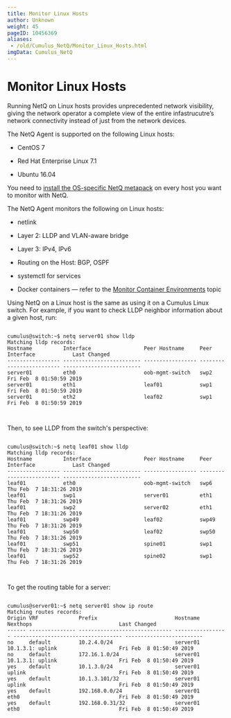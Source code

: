 ```yaml
---
title: Monitor Linux Hosts
author: Unknown
weight: 45
pageID: 10456369
aliases:
 - /old/Cumulus_NetQ/Monitor_Linux_Hosts.html
imgData: Cumulus_NetQ
---
```

# Monitor Linux Hosts

Running NetQ on Linux hosts provides unprecedented network visibility,
giving the network operator a complete view of the entire
infastrucutre’s network connectivity instead of just from the network
devices.

The NetQ Agent is supported on the following Linux hosts:

  - CentOS 7

  - Red Hat Enterprise Linux 7.1

  - Ubuntu 16.04

You need to [install the OS-specific NetQ
metapack](/old/Cumulus_NetQ/https://docs.cumulusnetworks.com/pages/viewpage.action?pageId=10456209)
on every host you want to monitor with NetQ.

The NetQ Agent monitors the following on Linux hosts:

  - netlink

  - Layer 2: LLDP and VLAN-aware bridge

  - Layer 3: IPv4, IPv6

  - Routing on the Host: BGP, OSPF

  - systemctl for services

  - Docker containers — refer to the [Monitor Container
    Environments](/old/Cumulus_NetQ/Monitor_Container_Environments.html)
    topic

Using NetQ on a Linux host is the same as using it on a Cumulus Linux
switch. For example, if you want to check LLDP neighbor information
about a given host, run:

``` 
                   
cumulus@switch:~$ netq server01 show lldp 
Matching lldp records:
Hostname          Interface                 Peer Hostname     Peer Interface            Last Changed
----------------- ------------------------- ----------------- ------------------------- -------------------------
server01          eth0                      oob-mgmt-switch   swp2                      Fri Feb  8 01:50:59 2019
server01          eth1                      leaf01            swp1                      Fri Feb  8 01:50:59 2019
server01          eth2                      leaf02            swp1                      Fri Feb  8 01:50:59 2019
   
    
```

Then, to see LLDP from the switch's perspective:

``` 
                   
cumulus@switch:~$ netq leaf01 show lldp
Matching lldp records:
Hostname          Interface                 Peer Hostname     Peer Interface            Last Changed
----------------- ------------------------- ----------------- ------------------------- -------------------------
leaf01            eth0                      oob-mgmt-switch   swp6                      Thu Feb  7 18:31:26 2019
leaf01            swp1                      server01          eth1                      Thu Feb  7 18:31:26 2019
leaf01            swp2                      server02          eth1                      Thu Feb  7 18:31:26 2019
leaf01            swp49                     leaf02            swp49                     Thu Feb  7 18:31:26 2019
leaf01            swp50                     leaf02            swp50                     Thu Feb  7 18:31:26 2019
leaf01            swp51                     spine01           swp1                      Thu Feb  7 18:31:26 2019
leaf01            swp52                     spine02           swp1                      Thu Feb  7 18:31:26 2019
   
    
```

To get the routing table for a server:

``` 
                   
cumulus@server01:~$ netq server01 show ip route
Matching routes records:
Origin VRF             Prefix                         Hostname          Nexthops                            Last Changed
------ --------------- ------------------------------ ----------------- ----------------------------------- -------------------------
no     default         10.2.4.0/24                    server01          10.1.3.1: uplink                    Fri Feb  8 01:50:49 2019
no     default         172.16.1.0/24                  server01          10.1.3.1: uplink                    Fri Feb  8 01:50:49 2019
yes    default         10.1.3.0/24                    server01          uplink                              Fri Feb  8 01:50:49 2019
yes    default         10.1.3.101/32                  server01          uplink                              Fri Feb  8 01:50:49 2019
yes    default         192.168.0.0/24                 server01          eth0                                Fri Feb  8 01:50:49 2019
yes    default         192.168.0.31/32                server01          eth0                                Fri Feb  8 01:50:49 2019
   
    
```
